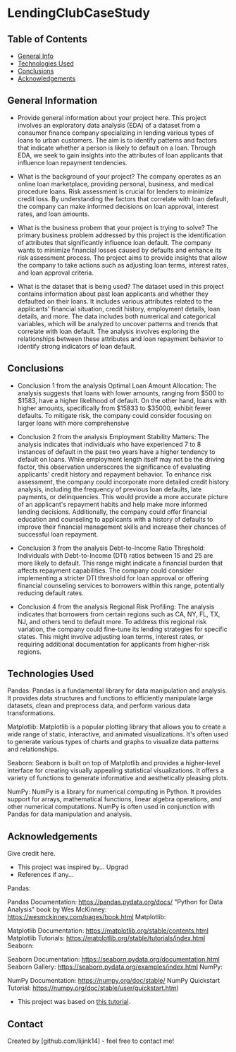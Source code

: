 # LendingClubCaseStudy

## Table of Contents
* [General Info](#general-information)
* [Technologies Used](#technologies-used)
* [Conclusions](#conclusions)
* [Acknowledgements](#acknowledgements)

<!-- You can include any other section that is pertinent to your problem -->

## General Information
- Provide general information about your project here.
This project involves an exploratory data analysis (EDA) of a dataset from a consumer finance company specializing in lending various types of loans to urban customers. The aim is to identify patterns and factors that indicate whether a person is likely to default on a loan. Through EDA, we seek to gain insights into the attributes of loan applicants that influence loan repayment tendencies.

- What is the background of your project?
The company operates as an online loan marketplace, providing personal, business, and medical procedure loans. Risk assessment is crucial for lenders to minimize credit loss. By understanding the factors that correlate with loan default, the company can make informed decisions on loan approval, interest rates, and loan amounts.

- What is the business probem that your project is trying to solve?
The primary business problem addressed by this project is the identification of attributes that significantly influence loan default. The company wants to minimize financial losses caused by defaults and enhance its risk assessment process. The project aims to provide insights that allow the company to take actions such as adjusting loan terms, interest rates, and loan approval criteria.

- What is the dataset that is being used?
The dataset used in this project contains information about past loan applicants and whether they defaulted on their loans. It includes various attributes related to the applicants' financial situation, credit history, employment details, loan details, and more. The data includes both numerical and categorical variables, which will be analyzed to uncover patterns and trends that correlate with loan default. The analysis involves exploring the relationships between these attributes and loan repayment behavior to identify strong indicators of loan default.


<!-- You don't have to answer all the questions - just the ones relevant to your project. -->

## Conclusions
- Conclusion 1 from the analysis
Optimal Loan Amount Allocation: The analysis suggests that loans with lower amounts, ranging from $500 to $1583, have a higher likelihood of default. On the other hand, loans with higher amounts, specifically from $15833 to $35000, exhibit fewer defaults. To mitigate risk, the company could consider focusing on larger loans with more comprehensive 

- Conclusion 2 from the analysis
Employment Stability Matters:
The analysis indicates that individuals who have experienced 7 to 8 instances of default in the past two years have a higher tendency to default on loans. While employment length itself may not be the driving factor, this observation underscores the significance of evaluating applicants' credit history and repayment behavior. To enhance risk assessment, the company could incorporate more detailed credit history analysis, including the frequency of previous loan defaults, late payments, or delinquencies. This would provide a more accurate picture of an applicant's repayment habits and help make more informed lending decisions. Additionally, the company could offer financial education and counseling to applicants with a history of defaults to improve their financial management skills and increase their chances of successful loan repayment.

- Conclusion 3 from the analysis
Debt-to-Income Ratio Threshold: Individuals with Debt-to-Income (DTI) ratios between 15 and 25 are more likely to default. This range might indicate a financial burden that affects repayment capabilities. The company could consider implementing a stricter DTI threshold for loan approval or offering financial counseling services to borrowers within this range, potentially reducing default rates.

- Conclusion 4 from the analysis
Regional Risk Profiling: The analysis indicates that borrowers from certain regions such as CA, NY, FL, TX, NJ, and others tend to default more. To address this regional risk variation, the company could fine-tune its lending strategies for specific states. This might involve adjusting loan terms, interest rates, or requiring additional documentation for applicants from higher-risk regions.

<!-- You don't have to answer all the questions - just the ones relevant to your project. -->


## Technologies Used
Pandas: Pandas is a fundamental library for data manipulation and analysis. It provides data structures and functions to efficiently manipulate large datasets, clean and preprocess data, and perform various data transformations.

Matplotlib: Matplotlib is a popular plotting library that allows you to create a wide range of static, interactive, and animated visualizations. It's often used to generate various types of charts and graphs to visualize data patterns and relationships.

Seaborn: Seaborn is built on top of Matplotlib and provides a higher-level interface for creating visually appealing statistical visualizations. It offers a variety of functions to generate informative and aesthetically pleasing plots.

NumPy: NumPy is a library for numerical computing in Python. It provides support for arrays, mathematical functions, linear algebra operations, and other numerical computations. NumPy is often used in conjunction with Pandas for data manipulation and analysis.

<!-- As the libraries versions keep on changing, it is recommended to mention the version of library used in this project -->

## Acknowledgements
Give credit here.
- This project was inspired by...
Upgrad
- References if any...

Pandas:

Pandas Documentation: https://pandas.pydata.org/docs/
"Python for Data Analysis" book by Wes McKinney: https://wesmckinney.com/pages/book.html
Matplotlib:

Matplotlib Documentation: https://matplotlib.org/stable/contents.html
Matplotlib Tutorials: https://matplotlib.org/stable/tutorials/index.html
Seaborn:

Seaborn Documentation: https://seaborn.pydata.org/documentation.html
Seaborn Gallery: https://seaborn.pydata.org/examples/index.html
NumPy:

NumPy Documentation: https://numpy.org/doc/stable/
NumPy Quickstart Tutorial: https://numpy.org/doc/stable/user/quickstart.html

- This project was based on [this tutorial](https://www.example.com).


## Contact
Created by [github.com/lijink14] - feel free to contact me!


<!-- Optional -->
<!-- ## License -->
<!-- This project is open source and available under the [... License](). -->

<!-- You don't have to include all sections - just the one's relevant to your project -->